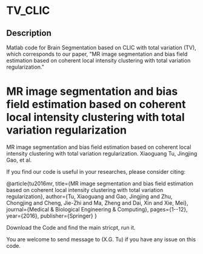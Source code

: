 # TV_CLIC

## Description
Matlab code for Brain Segmentation based on CLIC with total variation (TV), which corresponds to our paper, "MR image segmentation and bias field estimation based on coherent local intensity clustering with total variation regularization."
# MR image segmentation and bias field estimation based on coherent local intensity clustering with total variation regularization

MR image segmentation and bias field estimation based on coherent local intensity clustering with total variation regularization.
Xiaoguang Tu, Jingjing Gao, et al.

If you find our code is useful in your researches, please consider citing:

@article{tu2016mr,
  title={MR image segmentation and bias field estimation based on coherent local intensity clustering with total variation regularization},
  author={Tu, Xiaoguang and Gao, Jingjing and Zhu, Chongjing and Cheng, Jie-Zhi and Ma, Zheng and Dai, Xin and Xie, Mei},
  journal={Medical \& Biological Engineering \& Computing},
  pages={1--12},
  year={2016},
  publisher={Springer}
}

Download the Code and find the main stricpt, run it. 

You are welcome to send message to (X.G. Tu) if you have any issue on this code.
